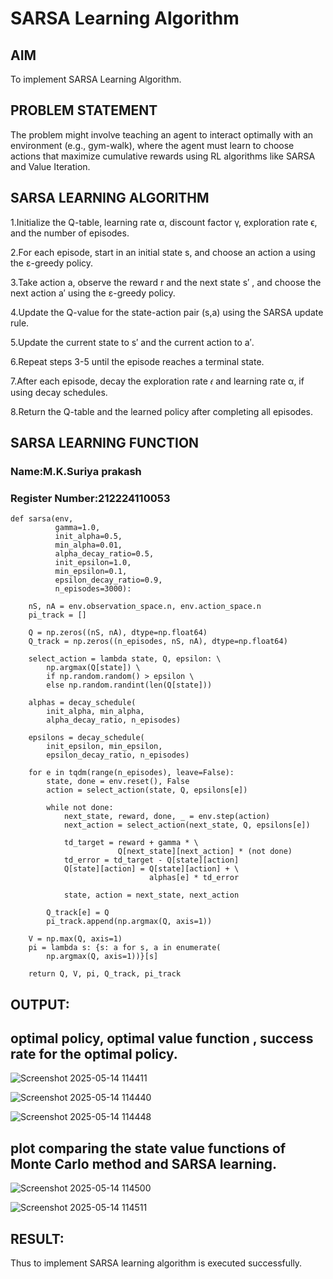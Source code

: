 # SARSA Learning Algorithm


## AIM
To implement SARSA Learning Algorithm.

## PROBLEM STATEMENT

The problem might involve teaching an agent to interact optimally with an environment (e.g., gym-walk), where the agent must learn to choose actions that maximize cumulative rewards using RL algorithms like SARSA and Value Iteration.


## SARSA LEARNING ALGORITHM

1.Initialize the Q-table, learning rate α, discount factor γ, exploration rate ϵ, and the number of episodes.

2.For each episode, start in an initial state s, and choose an action a using the ε-greedy policy.

3.Take action a, observe the reward r and the next state s′ , and choose the next action a′ using the ε-greedy policy.

4.Update the Q-value for the state-action pair (s,a) using the SARSA update rule.

5.Update the current state to s′ and the current action to a′.

6.Repeat steps 3-5 until the episode reaches a terminal state.

7.After each episode, decay the exploration rate 𝜖 and learning rate α, if using decay schedules.

8.Return the Q-table and the learned policy after completing all episodes.


## SARSA LEARNING FUNCTION
### Name:M.K.Suriya prakash
### Register Number:212224110053

```
def sarsa(env,
          gamma=1.0,
          init_alpha=0.5,
          min_alpha=0.01,
          alpha_decay_ratio=0.5,
          init_epsilon=1.0,
          min_epsilon=0.1,
          epsilon_decay_ratio=0.9,
          n_episodes=3000):

    nS, nA = env.observation_space.n, env.action_space.n
    pi_track = []

    Q = np.zeros((nS, nA), dtype=np.float64)
    Q_track = np.zeros((n_episodes, nS, nA), dtype=np.float64)

    select_action = lambda state, Q, epsilon: \
        np.argmax(Q[state]) \
        if np.random.random() > epsilon \
        else np.random.randint(len(Q[state]))

    alphas = decay_schedule(
        init_alpha, min_alpha,
        alpha_decay_ratio, n_episodes)

    epsilons = decay_schedule(
        init_epsilon, min_epsilon,
        epsilon_decay_ratio, n_episodes)

    for e in tqdm(range(n_episodes), leave=False):
        state, done = env.reset(), False
        action = select_action(state, Q, epsilons[e])

        while not done:
            next_state, reward, done, _ = env.step(action)
            next_action = select_action(next_state, Q, epsilons[e])

            td_target = reward + gamma * \
                        Q[next_state][next_action] * (not done)
            td_error = td_target - Q[state][action]
            Q[state][action] = Q[state][action] + \
                               alphas[e] * td_error

            state, action = next_state, next_action

        Q_track[e] = Q
        pi_track.append(np.argmax(Q, axis=1))

    V = np.max(Q, axis=1)
    pi = lambda s: {s: a for s, a in enumerate(
        np.argmax(Q, axis=1))}[s]

    return Q, V, pi, Q_track, pi_track
```

## OUTPUT:
## optimal policy, optimal value function , success rate for the optimal policy.
![Screenshot 2025-05-14 114411](https://github.com/user-attachments/assets/8088cadb-fc33-450b-b820-9b3bc499db11)


![Screenshot 2025-05-14 114440](https://github.com/user-attachments/assets/7e4aaa04-7366-4b51-ada0-09ea2f0849ff)

![Screenshot 2025-05-14 114448](https://github.com/user-attachments/assets/501ac66a-a90d-4e38-a1d0-4111e60f008f)


## plot comparing the state value functions of Monte Carlo method and SARSA learning.

![Screenshot 2025-05-14 114500](https://github.com/user-attachments/assets/8f1843b6-f895-45fd-a287-2fb863ab5fa4)

![Screenshot 2025-05-14 114511](https://github.com/user-attachments/assets/9b2c1d41-eafd-4511-8d51-142a0c02c2ba)


## RESULT:
Thus to implement SARSA learning algorithm is executed successfully.
